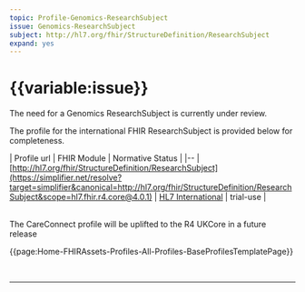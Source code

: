 ```yaml
---
topic: Profile-Genomics-ResearchSubject
issue: Genomics-ResearchSubject
subject: http://hl7.org/fhir/StructureDefinition/ResearchSubject
expand: yes
---
```


# {{variable:issue}}

The need for a Genomics ResearchSubject is currently under review. 

The profile for the international FHIR ResearchSubject is provided below for completeness.

| Profile url | FHIR Module | Normative Status |
|--
| [http://hl7.org/fhir/StructureDefinition/ResearchSubject](https://simplifier.net/resolve?target=simplifier&canonical=http://hl7.org/fhir/StructureDefinition/ResearchSubject&scope=hl7.fhir.r4.core@4.0.1) | [HL7 International]() | trial-use |

<br>
The CareConnect profile will be uplifted to the R4 UKCore in a future release
<br>

{{page:Home-FHIRAssets-Profiles-All-Profiles-BaseProfilesTemplatePage}}
 <br>       
<div id="Examples" class="tabcontent">
<br>
<ul>

<ul>
</div>
      
<div id="Mappings" class="tabcontent">
<!--
<table class="assets">
<tr><th>FHIR</th><th>MDS</th><th>HL7v2</th></tr>
<tr><td></td><td></td><td></td></tr>
</table>
-->
</div>

---